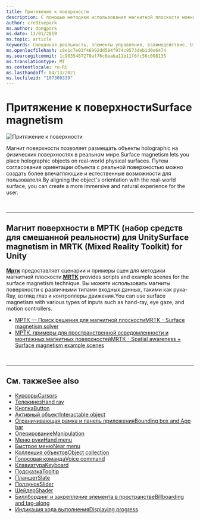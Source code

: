 ```yaml
---
title: Притяжение к поверхности
description: С помощью методики использования магнитной плоскости можно поместить объект holographic в реальную физическую поверхность.
author: cre8ivepark
ms.author: dongpark
ms.date: 11/01/2019
ms.topic: article
keywords: Смешанная реальность, элементы управления, взаимодействие, UI, UX, гарнитура смешанной реальности, гарнитура Windows Mixed Reality, гарнитура виртуальной реальности, HoloLens, МРТК, набор средств для смешанной реальности, магнит поверхности
ms.openlocfilehash: c8e1c7e03f46992dd584f974c9573deb1d0e6474
ms.sourcegitcommit: 1c9035487270af76c6eaba11b11f6fc56c008135
ms.translationtype: MT
ms.contentlocale: ru-RU
ms.lasthandoff: 04/13/2021
ms.locfileid: "107300339"
---
```

# <a name="surface-magnetism"></a><span data-ttu-id="e1c86-104">Притяжение к поверхности</span><span class="sxs-lookup"><span data-stu-id="e1c86-104">Surface magnetism</span></span>

![Притяжение к поверхности](images/MRTK_SurfaceMagnetism.gif)

<span data-ttu-id="e1c86-106">Магнит поверхности позволяет размещать объекты holographic на физических поверхностях в реальном мире.</span><span class="sxs-lookup"><span data-stu-id="e1c86-106">Surface magnetism lets you place holographic objects on real-world physical surfaces.</span></span> <span data-ttu-id="e1c86-107">Путем согласования ориентации объекта с реальной поверхностью можно создать более впечатляющие и естественные возможности для пользователя.</span><span class="sxs-lookup"><span data-stu-id="e1c86-107">By aligning the object's orientation with the real-world surface, you can create a more immersive and natural experience for the user.</span></span>

<br>

---

## <a name="surface-magnetism-in-mrtk-mixed-reality-toolkit-for-unity"></a><span data-ttu-id="e1c86-108">Магнит поверхности в МРТК (набор средств для смешанной реальности) для Unity</span><span class="sxs-lookup"><span data-stu-id="e1c86-108">Surface magnetism in MRTK (Mixed Reality Toolkit) for Unity</span></span>

<span data-ttu-id="e1c86-109">**[Мртк](https://github.com/Microsoft/MixedRealityToolkit-Unity)** предоставляет сценарии и примеры сцен для методики магнитной плоскости.</span><span class="sxs-lookup"><span data-stu-id="e1c86-109">**[MRTK](https://github.com/Microsoft/MixedRealityToolkit-Unity)** provides scripts and example scenes for the surface magnetism technique.</span></span> <span data-ttu-id="e1c86-110">Вы можете использовать магниты поверхности с различными типами входных данных, такими как рука-Ray, взгляд глаз и контроллеры движения.</span><span class="sxs-lookup"><span data-stu-id="e1c86-110">You can use surface magnetism with various types of inputs such as hand-ray, eye gaze, and motion controllers.</span></span>

* [<span data-ttu-id="e1c86-111">МРТК — Поиск решения для магнитной плоскости</span><span class="sxs-lookup"><span data-stu-id="e1c86-111">MRTK - Surface magnetism solver</span></span>](https://docs.microsoft.com/windows/mixed-reality/mrtk-unity/features/ux-building-blocks/solvers/solver#surfacemagnetism)
* [<span data-ttu-id="e1c86-112">МРТК. примеры для пространственной осведомленности и монтажных магнитных поверхностей</span><span class="sxs-lookup"><span data-stu-id="e1c86-112">MRTK - Spatial awareness + Surface magnetism example scenes</span></span>](https://github.com/microsoft/MixedRealityToolkit-Unity/blob/mrtk_development/Assets/MRTK/Examples/Demos/Solvers/Scenes/SurfaceMagnetismSpatialAwarenessExample.unity)

<br>

---

## <a name="see-also"></a><span data-ttu-id="e1c86-113">См. также</span><span class="sxs-lookup"><span data-stu-id="e1c86-113">See also</span></span>

* [<span data-ttu-id="e1c86-114">Курсоры</span><span class="sxs-lookup"><span data-stu-id="e1c86-114">Cursors</span></span>](cursors.md)
* [<span data-ttu-id="e1c86-115">Телекинез</span><span class="sxs-lookup"><span data-stu-id="e1c86-115">Hand ray</span></span>](point-and-commit.md)
* [<span data-ttu-id="e1c86-116">Кнопка</span><span class="sxs-lookup"><span data-stu-id="e1c86-116">Button</span></span>](button.md)
* [<span data-ttu-id="e1c86-117">Активный объект</span><span class="sxs-lookup"><span data-stu-id="e1c86-117">Interactable object</span></span>](interactable-object.md)
* [<span data-ttu-id="e1c86-118">Ограничивающая рамка и панель приложения</span><span class="sxs-lookup"><span data-stu-id="e1c86-118">Bounding box and App bar</span></span>](app-bar-and-bounding-box.md)
* [<span data-ttu-id="e1c86-119">Оперирование</span><span class="sxs-lookup"><span data-stu-id="e1c86-119">Manipulation</span></span>](direct-manipulation.md)
* [<span data-ttu-id="e1c86-120">Меню руки</span><span class="sxs-lookup"><span data-stu-id="e1c86-120">Hand menu</span></span>](hand-menu.md)
* [<span data-ttu-id="e1c86-121">Быстрое меню</span><span class="sxs-lookup"><span data-stu-id="e1c86-121">Near menu</span></span>](near-menu.md)
* [<span data-ttu-id="e1c86-122">Коллекция объектов</span><span class="sxs-lookup"><span data-stu-id="e1c86-122">Object collection</span></span>](object-collection.md)
* [<span data-ttu-id="e1c86-123">Голосовая команда</span><span class="sxs-lookup"><span data-stu-id="e1c86-123">Voice command</span></span>](voice-input.md)
* [<span data-ttu-id="e1c86-124">Клавиатура</span><span class="sxs-lookup"><span data-stu-id="e1c86-124">Keyboard</span></span>](keyboard.md)
* [<span data-ttu-id="e1c86-125">Подсказка</span><span class="sxs-lookup"><span data-stu-id="e1c86-125">Tooltip</span></span>](tooltip.md)
* [<span data-ttu-id="e1c86-126">Планшет</span><span class="sxs-lookup"><span data-stu-id="e1c86-126">Slate</span></span>](slate.md)
* [<span data-ttu-id="e1c86-127">Ползунок</span><span class="sxs-lookup"><span data-stu-id="e1c86-127">Slider</span></span>](slider.md)
* [<span data-ttu-id="e1c86-128">Шейдер</span><span class="sxs-lookup"><span data-stu-id="e1c86-128">Shader</span></span>](shader.md)
* [<span data-ttu-id="e1c86-129">Биллбординг и закрепление элемента в пространстве</span><span class="sxs-lookup"><span data-stu-id="e1c86-129">Billboarding and tag-along</span></span>](billboarding-and-tag-along.md)
* [<span data-ttu-id="e1c86-130">Индикация хода выполнения</span><span class="sxs-lookup"><span data-stu-id="e1c86-130">Displaying progress</span></span>](progress.md)

